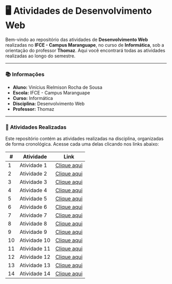 # 🖥️ Atividades de Desenvolvimento Web

Bem-vindo ao repositório das atividades de **Desenvolvimento Web** realizadas no **IFCE - Campus Maranguape**, no curso de **Informática**, sob a orientação do professor **Thomaz**. Aqui você encontrará todas as atividades realizadas ao longo do semestre.

---

### 📚 **Informações**

- **Aluno:** Vinícius Rielmison Rocha de Sousa
- **Escola:** IFCE - Campus Maranguape
- **Curso:** Informática
- **Disciplina:** Desenvolvimento Web
- **Professor:** Thomaz

---

### 🔗 **Atividades Realizadas**

Este repositório contém as atividades realizadas na disciplina, organizadas de forma cronológica. Acesse cada uma delas clicando nos links abaixo:

| **#** | **Atividade** | **Link** |
| --- | --- | --- |
| 1 | Atividade 1 | [Clique aqui]( https://7777755134.github.io/atividade1-web/) |
| 2 | Atividade 2 | [Clique aqui]( https://7777755134.github.io/atividade2-web/) |
| 3 | Atividade 3 | [Clique aqui](https://7777755134.github.io/atividade3-web/) |
| 4 | Atividade 4 | [Clique aqui](https://7777755134.github.io/atividade4-web/) |
| 5 | Atividade 5 | [Clique aqui](https://7777755134.github.io/atividade5-web/) |
| 6 | Atividade 6 | [Clique aqui](https://7777755134.github.io/atividade6-web/) |
| 7 | Atividade 7 | [Clique aqui](https://7777755134.github.io/atividade7-web/) |
| 8 | Atividade 8 | [Clique aqui]( https://7777755134.github.io/atividade8-web/) |
| 9 | Atividade 9 | [Clique aqui]( https://7777755134.github.io/atividade9-web/) |
| 10 | Atividade 10 | [Clique aqui](https://7777755134.github.io/atividade10-web/) |
| 11 | Atividade 11 | [Clique aqui](https://7777755134.github.io/atividade11-web/) |
| 12 | Atividade 12 | [Clique aqui](https://github.com/7777755134/atividade12-web) |
| 13 | Atividade 13 | [Clique aqui](https://github.com/7777755134/atividade13-web) |
| 14 | Atividade 14 | [Clique aqui](https://github.com/7777755134/atividade14-web) |


